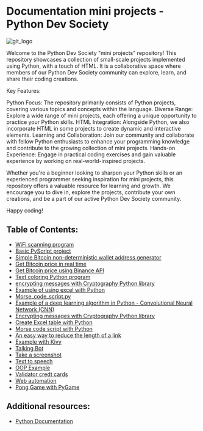 # Documentation mini projects - Python Dev Society 

![git_logo](https://user-images.githubusercontent.com/68993494/209866827-2e9629cc-3009-4e13-a7e5-202903b8702b.jpg)
 
Welcome to the Python Dev Society "mini projects" repository! This repository showcases a collection of small-scale projects implemented using Python, with a touch of HTML. It is a collaborative space where members of our Python Dev Society community can explore, learn, and share their coding creations.

Key Features: 

Python Focus: The repository primarily consists of Python projects, covering various topics and concepts within the language.
Diverse Range: Explore a wide range of mini projects, each offering a unique opportunity to practice your Python skills.
HTML Integration: Alongside Python, we also incorporate HTML in some projects to create dynamic and interactive elements.
Learning and Collaboration: Join our community and collaborate with fellow Python enthusiasts to enhance your programming knowledge and contribute to the growing collection of mini projects.
Hands-on Experience: Engage in practical coding exercises and gain valuable experience by working on real-world-inspired projects.

Whether you're a beginner looking to sharpen your Python skills or an experienced programmer seeking inspiration for mini projects, this repository offers a valuable resource for learning and growth. We encourage you to dive in, explore the projects, contribute your own creations, and be a part of our active Python Dev Society community.

Happy coding!    
     
## Table of Contents:
- [WiFi scanning program](https://github.com/zahariev-webbersof/python-mini-projects/blob/main/WiFi_Scanning.py) 
- [Basic PyScript project](https://github.com/zahariev-webbersof/python-mini-projects/blob/main/base_index.html)
- [Simple Bitcoin non-deterministic wallet address generator](bitcoin_address.py) 
- [Get Bitcoin price in real time](bitcoin_price.py) 
- [Get Bitcoin price using Binance API](https://github.com/zahariev-webbersof/python-mini-projects/blob/main/bitcoin_price_with_api_key.py)
- [Text coloring Python program](https://github.com/zahariev-webbersof/python-mini-projects/blob/main/color_text.py)
- [encrypting messages with Cryptography Python library](https://github.com/zahariev-webbersof/python-mini-projects/blob/main/cryptography.py)
- [Example of using excel with Python](https://github.com/zahariev-webbersof/python-mini-projects/blob/main/excel_in_python.py)
- [Morse_code_script.py](https://github.com/zahariev-webbersof/python-mini-projects/blob/main/morse_code_script.py)
- [Example of a deep learning algorithm in Python - Convolutional Neural Network (CNN)](https://github.com/zahariev-webbersof/python-mini-projects/blob/main/convolutional_neural_network_CNN_algorithm_exampe.py)
- [Encrypting messages with Cryptography Python library](https://github.com/zahariev-webbersof/python-mini-projects/blob/main/cryptography.py)
- [Create Excel table with Python](https://github.com/zahariev-webbersof/python-mini-projects/blob/main/excel_in_python.py)
- [Morse code script with Python](https://github.com/zahariev-webbersof/python-mini-projects/blob/main/morse_code_script.py)
- [An easy way to reduce the length of a link](https://github.com/zahariev-webbersof/python-mini-projects/blob/main/shorten_the_link.py)
- [Example with Kivy](https://github.com/zahariev-webbersof/python-mini-projects/blob/main/softuni_chedule.py)
- [Talking Bot](https://github.com/zahariev-webbersof/python-mini-projects/blob/main/speaking_news_bot.py)
- [Take a screenshot](https://github.com/zahariev-webbersof/python-mini-projects/blob/main/take_a_screenshot.py)
- [Text to speech](https://github.com/zahariev-webbersof/python-mini-projects/blob/main/text_to_speech.py)
- [OOP Example](https://github.com/zahariev-webbersof/python-mini-projects/blob/main/class_example.py)
- [Validator credt cards](https://github.com/zahariev-webbersof/python-mini-projects/blob/main/validator_credit_cards.py)
- [Web automation](https://github.com/zahariev-webbersof/python-mini-projects/blob/main/web_automation.py)
- [Pong Game with PyGame](https://github.com/zahariev-webbersof/python-mini-projects/blob/main/pong_game.py)

## Additional resources:
- [Python Documentation](https://docs.python.org/3/contents.html)
